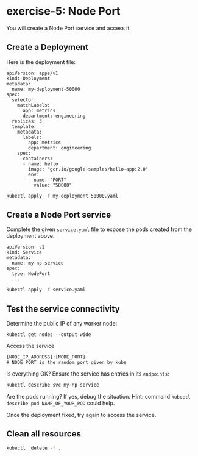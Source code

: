 # exercise-5: Node Port

You will create a Node Port service and access it.

## Create a Deployment

Here is the deployment file:
```
apiVersion: apps/v1
kind: Deployment
metadata:
  name: my-deployment-50000
spec:
  selector:
    matchLabels:
      app: metrics
      department: engineering
  replicas: 3
  template:
    metadata:
      labels:
        app: metrics
        department: engineering
    spec:
      containers:
      - name: hello
        image: "gcr.io/google-samples/hello-app:2.0"
        env:
        - name: "PORT"
          value: "50000"
```

```sh 
kubectl apply -f my-deployment-50000.yaml
```

## Create a Node Port service

Complete the given `service.yaml` file to expose the pods created from the deployment above.

```
apiVersion: v1
kind: Service
metadata:
  name: my-np-service
spec:
  type: NodePort
  ...
```

```sh 
kubectl apply -f service.yaml
```

## Test the service connectivity

Determine the public IP of any worker node:
```
kubectl get nodes --output wide
```

Access the service
```
[NODE_IP_ADDRESS]:[NODE_PORT]
# NODE_PORT is the random port given by kube
```

Is everything OK? Ensure the service has entries in its `endpoints`:
```sh
kubectl describe svc my-np-service
```

Are the pods running?
If yes, debug the situation. Hint: command `kubectl describe pod NAME_OF_YOUR_POD` could help.

Once the deployment fixed, try again to access the service.

## Clean all resources

```sh
kubectl  delete -f .
```
